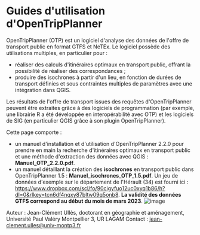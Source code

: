 # Guides d'utilisation d'OpenTripPlanner
OpenTripPlanner (OTP) est un logiciel d'analyse des données de l'offre de transport public en format GTFS et NeTEx. Le logiciel possède des utilisations multiples, en particulier pour :
- réaliser des calculs d'itinéraires optimaux en transport public, offrant la possibilité de réaliser des correspondances ;
- produire des isochrones à partir d'un lieu, en fonction de durées de transport définies et sous contraintes multiples de paramètres avec une intégration dans QGIS.

Les résultats de l'offre de transport issues des requêtes d'OpenTripPlanner peuvent être extraites grâce à des logiciels de programmation (par exemple, une librairie R a été développée en interopérabilité avec OTP) et les logiciels de SIG (en particulier QGIS grâce à son plugin OpenTripPlanner).

Cette page comporte :
- un manuel d'installation et d'utilisation d'OpenTripPlanner 2.2.0 pour prendre en main la recherche d'itinéraires optimaux en transport public et une méthode d'extraction des données avec QGIS : **Manuel_OTP_2.2.0.pdf**.
- un manuel détaillant la création des **isochrones** en transport public dans OpenTripPlanner 1.5 : **Manuel_isochrones_OTP_1.5.pdf**. Un jeu de données d'exemple sur le département de l'Hérault (34) est fourni ici : https://www.dropbox.com/scl/fo/90cigyfuo12uc0xyq1b86/h?dl=0&rlkey=tcn6df4nqxy87bltw09q5onb8. **La validité des données GTFS correspond au début du mois de mars 2023**.
![image](https://user-images.githubusercontent.com/130900835/233064615-3a6ce0a3-ab15-40cc-9508-972074a11083.png)

Auteur : Jean-Clément Ullès, doctorant en géographie et aménagement, Université Paul Valéry Montpellier 3, UR LAGAM
Contact : jean-clement.ulles@univ-montp3.fr

